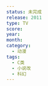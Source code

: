 ```yaml
---
status: 未完成
release: 2011
type: TV
score: 
year: 
month: 
category:
  - 动漫
tags:
  - C类
  - 小说改
  - 科幻
---
```

